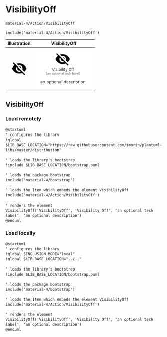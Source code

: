 # VisibilityOff


```text
material-4/Action/VisibilityOff
```

```text
include('material-4/Action/VisibilityOff')
```



| Illustration | VisibilityOff |
| :---: | :---: |
| ![illustration for Illustration](../../material-4/Action/VisibilityOff.png) | ![illustration for VisibilityOff](../../material-4/Action/VisibilityOff.Local.png) |




## VisibilityOff

### Load remotely
```plantuml
@startuml
' configures the library
!global $LIB_BASE_LOCATION="https://raw.githubusercontent.com/tmorin/plantuml-libs/master/distribution"

' loads the library's bootstrap
!include $LIB_BASE_LOCATION/bootstrap.puml

' loads the package bootstrap
include('material-4/bootstrap')

' loads the Item which embeds the element VisibilityOff
include('material-4/Action/VisibilityOff')

' renders the element
VisibilityOff('VisibilityOff', 'Visibility Off', 'an optional tech label', 'an optional description')
@enduml
```

### Load locally
```plantuml
@startuml
' configures the library
!global $INCLUSION_MODE="local"
!global $LIB_BASE_LOCATION="../.."

' loads the library's bootstrap
!include $LIB_BASE_LOCATION/bootstrap.puml

' loads the package bootstrap
include('material-4/bootstrap')

' loads the Item which embeds the element VisibilityOff
include('material-4/Action/VisibilityOff')

' renders the element
VisibilityOff('VisibilityOff', 'Visibility Off', 'an optional tech label', 'an optional description')
@enduml
```

